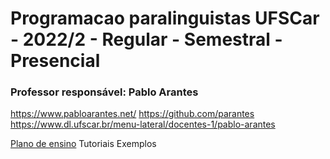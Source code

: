 # Programacao paralinguistas UFSCar - 2022/2 - Regular - Semestral - Presencial
### Professor responsável: Pablo Arantes
https://www.pabloarantes.net/
https://github.com/parantes
https://www.dl.ufscar.br/menu-lateral/docentes-1/pablo-arantes

[Plano de ensino](https://github.com/luxasfn/programacao-para-linguistas/wiki/Plano-de-ensino)
Tutoriais 
Exemplos





